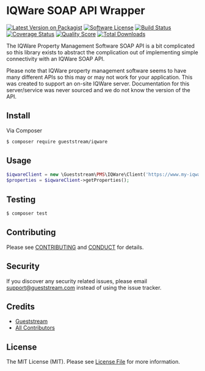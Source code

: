 # IQWare SOAP API Wrapper

[![Latest Version on Packagist][ico-version]][link-packagist]
[![Software License][ico-license]](LICENSE.md)
[![Build Status][ico-travis]][link-travis]
[![Coverage Status][ico-scrutinizer]][link-scrutinizer]
[![Quality Score][ico-code-quality]][link-code-quality]
[![Total Downloads][ico-downloads]][link-downloads]

The IQWare Property Management Software SOAP API is a bit complicated so this library exists to abstract the complication out of implementing simple connectivity with an IQWare SOAP API. 

Please note that IQWare property management software seems to have many different APIs so this may or may not work for your application.  This was created to support an on-site IQWare server.  Documentation for this server/service was never sourced and we do not know the version of the API.

## Install

Via Composer

``` bash
$ composer require gueststream/iqware
```

## Usage

``` php
$iqwareClient = new \Gueststream\PMS\IQWare\Client('https://www.my-iqware-server/IQWareWebRes.asmx?WSDL');
$properties = $iqwareClient->getProperties();
```

## Testing

``` bash
$ composer test
```

## Contributing

Please see [CONTRIBUTING](CONTRIBUTING.md) and [CONDUCT](CONDUCT.md) for details.

## Security

If you discover any security related issues, please email support@gueststream.com instead of using the issue tracker.

## Credits

- [Gueststream][link-author]
- [All Contributors][link-contributors]

## License

The MIT License (MIT). Please see [License File](LICENSE.md) for more information.

[ico-version]: https://img.shields.io/packagist/v/gueststream/iqware.svg?style=flat-square
[ico-license]: https://img.shields.io/badge/license-MIT-brightgreen.svg?style=flat-square
[ico-travis]: https://img.shields.io/travis/Gueststream-Inc/iqware/master.svg?style=flat-square
[ico-scrutinizer]: https://img.shields.io/scrutinizer/coverage/g/gueststream-inc/iqware.svg?style=flat-square
[ico-code-quality]: https://img.shields.io/scrutinizer/g/gueststream-inc/iqware.svg?style=flat-square
[ico-downloads]: https://img.shields.io/packagist/dt/gueststream/iqware.svg?style=flat-square

[link-packagist]: https://packagist.org/packages/gueststream/iqware
[link-travis]: https://travis-ci.org/Gueststream-Inc/iqware
[link-scrutinizer]: https://scrutinizer-ci.com/g/gueststream-inc/iqware/code-structure
[link-code-quality]: https://scrutinizer-ci.com/g/gueststream-inc/iqware
[link-downloads]: https://packagist.org/packages/gueststream/iqware
[link-author]: https://github.com/gueststream-Inc
[link-contributors]: ../../contributors
